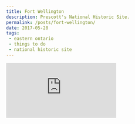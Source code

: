 ```yaml
---
title: Fort Wellington
description: Prescott's National Historic Site.
permalink: /posts/fort-wellington/
date: 2017-05-28
tags:
 - eastern ontario
 - things to do
 - national historic site
---
```


<div class="google-map">
<iframe src="https://www.google.com/maps/embed?pb=!1m18!1m12!1m3!1d2835.318888918297!2d-75.5107096846709!3d44.7131029790993!2m3!1f0!2f0!3f0!3m2!1i1024!2i768!4f13.1!3m3!1m2!1s0x4ccda978630c7827%3A0x609f97fbdbd5e57f!2sFort+Wellington+National+Historic+Site!5e0!3m2!1sen!2sca!4v1564188395291!5m2!1sen!2sca" frameborder="0" style="border:0" allowfullscreen></iframe>
</div>